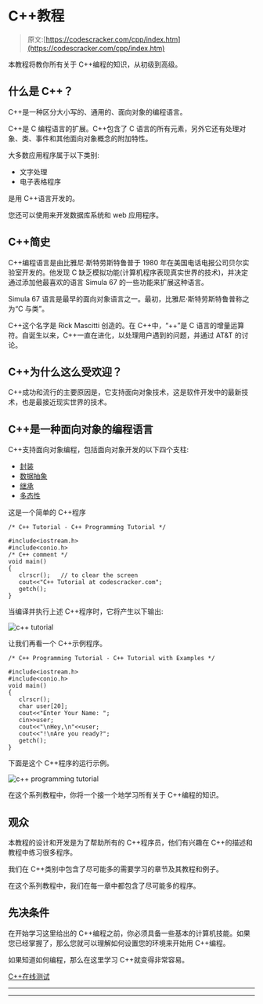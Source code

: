 # C++教程

> 原文:[https://codescracker.com/cpp/index.htm](https://codescracker.com/cpp/index.htm)

本教程将教你所有关于 C++编程的知识，从初级到高级。

## 什么是 C++？

C++是一种区分大小写的、通用的、面向对象的编程语言。

C++是 C 编程语言的扩展。C++包含了 C 语言的所有元素，另外它还有处理对象、类、事件和其他面向对象概念的附加特性。

大多数应用程序属于以下类别:

*   文字处理
*   电子表格程序

是用 C++语言开发的。

您还可以使用来开发数据库系统和 web 应用程序。

## C++简史

C++编程语言是由比雅尼·斯特劳斯特鲁普于 1980 年在美国电话电报公司贝尔实验室开发的。他发现 C 缺乏模拟功能(计算机程序表现真实世界的技术)，并决定通过添加他最喜欢的语言 Simula 67 的一些功能来扩展这种语言。

Simula 67 语言是最早的面向对象语言之一。最初，比雅尼·斯特劳斯特鲁普称之为“C 与类”。

C++这个名字是 Rick Mascitti 创造的。在 C++中，“++”是 C 语言的增量运算符。自诞生以来，C++一直在进化，以处理用户遇到的问题，并通过 AT&T 的讨论。

## C++为什么这么受欢迎？

C++成功和流行的主要原因是，它支持面向对象技术，这是软件开发中的最新技术，也是最接近现实世界的技术。

## C++是一种面向对象的编程语言

C++支持面向对象编程，包括面向对象开发的以下四个支柱:

*   [封装](/cpp/cpp-encapsulation.htm)
*   [数据抽象](/cpp/cpp-data-abstraction.htm)
*   [继承](/cpp/cpp-inheritance.htm)
*   [多态性](/cpp/cpp-polymorphism.htm)

这是一个简单的 C++程序

```
/* C++ Tutorial - C++ Programming Tutorial */

#include<iostream.h>
#include<conio.h>
/* C++ comment */
void main()
{
   clrscr();   // to clear the screen
   cout<<"C++ Tutorial at codescracker.com";
   getch();
}
```

当编译并执行上述 C++程序时，它将产生以下输出:

![c++ tutorial](../Images/ed4bbe94ac0d4c05f6b2ff9356fdf17c.png)

让我们再看一个 C++示例程序。

```
/* C++ Programming Tutorial - C++ Tutorial with Examples */

#include<iostream.h>
#include<conio.h>
void main()
{
   clrscr();
   char user[20];
   cout<<"Enter Your Name: ";
   cin>>user;
   cout<<"\nHey,\n"<<user;
   cout<<"!\nAre you ready?";
   getch();
}
```

下面是这个 C++程序的运行示例。

![c++ programming tutorial](../Images/b544ac54639d6ce6611df7def4ad4ba3.png)

在这个系列教程中，你将一个接一个地学习所有关于 C++编程的知识。

## 观众

本教程的设计和开发是为了帮助所有的 C++程序员，他们有兴趣在 C++的描述和教程中练习很多程序。

我们在 C++类别中包含了尽可能多的需要学习的章节及其教程和例子。

在这个系列教程中，我们在每一章中都包含了尽可能多的程序。

## 先决条件

在开始学习这里给出的 C++编程之前，你必须具备一些基本的计算机技能。如果您已经掌握了，那么您就可以理解如何设置您的环境来开始用 C++编程。

如果知道如何编程，那么在这里学习 C++就变得非常容易。

[C++在线测试](/exam/showtest.php?subid=3)

* * *

* * *